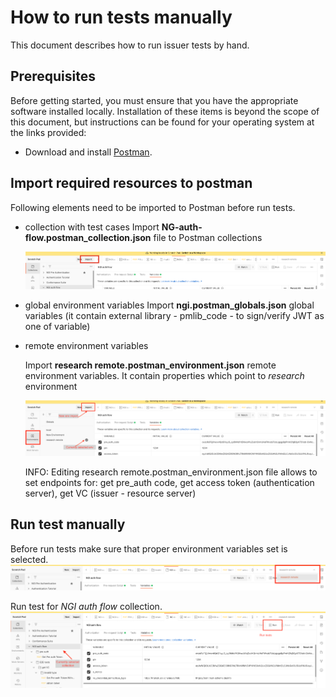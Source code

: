 # How to run tests manually

This document describes how to run issuer tests by hand.

## Prerequisites

Before getting started, you must ensure that you have the appropriate software installed locally. Installation of these items is beyond the scope of this document, but instructions can be found for your operating system at the links provided:

* Download and install [Postman](https://www.postman.com/).

## Import required resources to postman

Following elements need to be imported to Postman before run tests.

* collection with test cases
    Import **NG-auth-flow.postman_collection.json** file to Postman collections

    <img src="./resources/import-collection-button.png"/>

* global environment variables
    Import **ngi.postman_globals.json** global variables (it contain external library - pmlib_code - to sign/verify JWT as one of variable)

* remote environment variables

    Import **research remote.postman_environment.json** remote environment variables. It contain properties which point to *research* environment
    
    <img src="./resources/import-envs.png"/>


    INFO:
    Editing research remote.postman_environment.json file allows to set endpoints for: get pre_auth code, get access token (authentication server), get VC (issuer - resource server)

## Run test manually

Before run tests make sure that proper environment variables set is selected.
<img src="./resources/select-env.png"/>

Run test for *NGI auth flow* collection.
 <img src="./resources/open-test-window.png"/>
